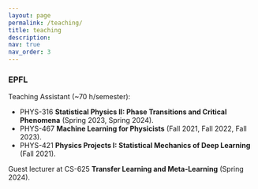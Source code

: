 ```yaml
---
layout: page
permalink: /teaching/
title: teaching
description:
nav: true
nav_order: 3
---
```


### EPFL

Teaching Assistant (~70 h/semester):
- PHYS-316 **Statistical Physics II: Phase Transitions and Critical Phenomena** (Spring 2023, Spring 2024).
- PHYS-467 **Machine Learning for Physicists** (Fall 2021, Fall 2022, Fall 2023).
- PHYS-421 **Physics Projects I: Statistical Mechanics of Deep Learning** (Fall 2021).

Guest lecturer at CS-625 **Transfer Learning and Meta-Learning** (Spring 2024).